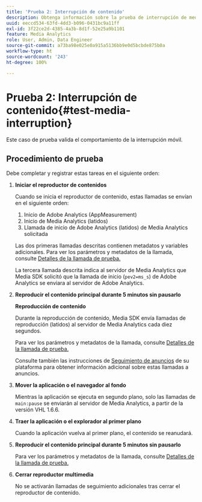 ```yaml
---
title: 'Prueba 2: Interrupción de contenido'
description: Obtenga información sobre la prueba de interrupción de medios que se utiliza en la validación.
uuid: eeccd534-63fd-4dd3-b096-0431bc9a11ff
exl-id: 3f22ce2d-4385-4a3b-8d1f-52e25a9b1101
feature: Media Analytics
role: User, Admin, Data Engineer
source-git-commit: a73ba98e025e0a915a5136bb9e0d5bcbde875b0a
workflow-type: ht
source-wordcount: '243'
ht-degree: 100%

---
```


# Prueba 2: Interrupción de contenido{#test-media-interruption}

Este caso de prueba valida el comportamiento de la interrupción móvil.

## Procedimiento de prueba

Debe completar y registrar estas tareas en el siguiente orden:

1. **Iniciar el reproductor de contenidos**

   Cuando se inicia el reproductor de contenido, estas llamadas se envían en el siguiente orden:

   1. Inicio de Adobe Analytics (AppMeasurement)
   1. Inicio de Media Analytics (latidos)
   1. Llamada de inicio de Adobe Analytics (latidos) de Media Analytics solicitada

   Las dos primeras llamadas descritas contienen metadatos y variables adicionales. Para ver los parámetros y metadatos de la llamada, consulte [Detalles de la llamada de prueba.](/help/legacy/validation/test-call-details.md#start-the-media-player)

   La tercera llamada descrita indica al servidor de Media Analytics que Media SDK solicitó que la llamada de inicio (`pev2=ms_s`) de Adobe Analytics se enviara al servidor de Adobe Analytics.

1. **Reproducir el contenido principal durante 5 minutos sin pausarlo**

   **Reproducción de contenido**

   Durante la reproducción de contenido, Media SDK envía llamadas de reproducción (latidos) al servidor de Media Analytics cada diez segundos.

   Para ver los parámetros y metadatos de la llamada, consulte [Detalles de la llamada de prueba.](/help/legacy/validation/test-call-details.md#play-main-content)

   Consulte también las instrucciones de [Seguimiento de anuncios](/help/use-cases/track-ads/track-ads-overview.md) de su plataforma para obtener información adicional sobre estas llamadas a anuncios.

1. **Mover la aplicación o el navegador al fondo**

   Mientras la aplicación se ejecuta en segundo plano, solo las llamadas de `main:pause` se enviarán al servidor de Media Analytics, a partir de la versión VHL 1.6.6.

1. **Traer la aplicación o el explorador al primer plano**

   Cuando la aplicación vuelva al primer plano, el contenido se reanudará.

1. **Reproducir el contenido principal durante 5 minutos sin pausarlo**

   Para ver los parámetros y metadatos de la llamada, consulte [Detalles de la llamada de prueba.](/help/legacy/validation/test-call-details.md#play-main-content)

1. **Cerrar reproductor multimedia**

   No se activarán llamadas de seguimiento adicionales tras cerrar el reproductor de contenido.
